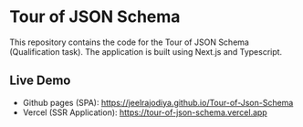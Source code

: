# Tour of JSON Schema

This repository contains the code for the Tour of JSON Schema (Qualification task). The application is built using Next.js and Typescript.

## Live Demo

-   Github pages (SPA): https://jeelrajodiya.github.io/Tour-of-Json-Schema
-   Vercel (SSR Application): https://tour-of-json-schema.vercel.app
